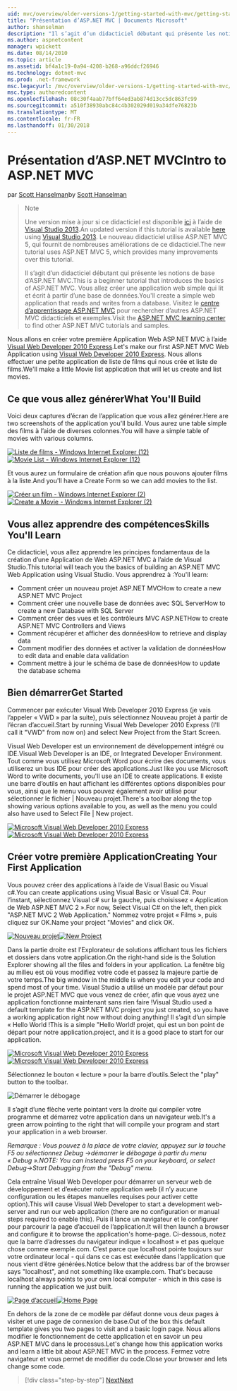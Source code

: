 ```yaml
---
uid: mvc/overview/older-versions-1/getting-started-with-mvc/getting-started-with-mvc-part1
title: "Présentation d’ASP.NET MVC | Documents Microsoft"
author: shanselman
description: "Il s’agit d’un didacticiel débutant qui présente les notions de base d’ASP.NET MVC. Créez une application web simple qui lit et écrit à partir d’une base de données."
ms.author: aspnetcontent
manager: wpickett
ms.date: 08/14/2010
ms.topic: article
ms.assetid: bf4a1c19-0a94-4208-b268-a96ddcf26946
ms.technology: dotnet-mvc
ms.prod: .net-framework
msc.legacyurl: /mvc/overview/older-versions-1/getting-started-with-mvc/getting-started-with-mvc-part1
msc.type: authoredcontent
ms.openlocfilehash: 08c30f4aab77bff64ed3ab874d13cc5dc863fc99
ms.sourcegitcommit: a510f38930abc84c4b302029d019a34dfe76823b
ms.translationtype: MT
ms.contentlocale: fr-FR
ms.lasthandoff: 01/30/2018
---
```

<a name="intro-to-aspnet-mvc"></a><span data-ttu-id="6fd6f-104">Présentation d’ASP.NET MVC</span><span class="sxs-lookup"><span data-stu-id="6fd6f-104">Intro to ASP.NET MVC</span></span>
====================
<span data-ttu-id="6fd6f-105">par [Scott Hanselman](https://github.com/shanselman)</span><span class="sxs-lookup"><span data-stu-id="6fd6f-105">by [Scott Hanselman](https://github.com/shanselman)</span></span>

> > [!NOTE]
> > <span data-ttu-id="6fd6f-106">Une version mise à jour si ce didacticiel est disponible [ici](../../getting-started/introduction/getting-started.md) à l’aide de [Visual Studio 2013](https://www.microsoft.com/visualstudio/eng/2013-downloads).</span><span class="sxs-lookup"><span data-stu-id="6fd6f-106">An updated version if this tutorial is available [here](../../getting-started/introduction/getting-started.md) using [Visual Studio 2013](https://www.microsoft.com/visualstudio/eng/2013-downloads).</span></span> <span data-ttu-id="6fd6f-107">Le nouveau didacticiel utilise ASP.NET MVC 5, qui fournit de nombreuses améliorations de ce didacticiel.</span><span class="sxs-lookup"><span data-stu-id="6fd6f-107">The new tutorial uses ASP.NET MVC 5, which provides many improvements over this tutorial.</span></span>
> 
> 
> <span data-ttu-id="6fd6f-108">Il s’agit d’un didacticiel débutant qui présente les notions de base d’ASP.NET MVC.</span><span class="sxs-lookup"><span data-stu-id="6fd6f-108">This is a beginner tutorial that introduces the basics of ASP.NET MVC.</span></span> <span data-ttu-id="6fd6f-109">Vous allez créer une application web simple qui lit et écrit à partir d’une base de données.</span><span class="sxs-lookup"><span data-stu-id="6fd6f-109">You'll create a simple web application that reads and writes from a database.</span></span> <span data-ttu-id="6fd6f-110">Visitez le [centre d’apprentissage ASP.NET MVC](../../../index.md) pour rechercher d’autres ASP.NET MVC didacticiels et exemples.</span><span class="sxs-lookup"><span data-stu-id="6fd6f-110">Visit the [ASP.NET MVC learning center](../../../index.md) to find other ASP.NET MVC tutorials and samples.</span></span>


<span data-ttu-id="6fd6f-111">Nous allons en créer votre première Application Web ASP.NET MVC à l’aide [Visual Web Developer 2010 Express](https://www.microsoft.com/express/Web/).</span><span class="sxs-lookup"><span data-stu-id="6fd6f-111">Let's make our first ASP.NET MVC Web Application using [Visual Web Developer 2010 Express](https://www.microsoft.com/express/Web/).</span></span> <span data-ttu-id="6fd6f-112">Nous allons effectuer une petite application de liste de films qui nous crée et liste de films.</span><span class="sxs-lookup"><span data-stu-id="6fd6f-112">We'll make a little Movie list application that will let us create and list movies.</span></span>

## <a name="what-youll-build"></a><span data-ttu-id="6fd6f-113">Ce que vous allez générer</span><span class="sxs-lookup"><span data-stu-id="6fd6f-113">What You'll Build</span></span>

<span data-ttu-id="6fd6f-114">Voici deux captures d’écran de l’application que vous allez générer.</span><span class="sxs-lookup"><span data-stu-id="6fd6f-114">Here are two screenshots of the application you'll build.</span></span> <span data-ttu-id="6fd6f-115">Vous aurez une table simple des films à l’aide de diverses colonnes.</span><span class="sxs-lookup"><span data-stu-id="6fd6f-115">You will have a simple table of movies with various columns.</span></span>

<span data-ttu-id="6fd6f-116">[![Liste de films - Windows Internet Explorer (12)](getting-started-with-mvc-part1/_static/image2.png)](getting-started-with-mvc-part1/_static/image1.png)</span><span class="sxs-lookup"><span data-stu-id="6fd6f-116">[![Movie List - Windows Internet Explorer (12)](getting-started-with-mvc-part1/_static/image2.png)](getting-started-with-mvc-part1/_static/image1.png)</span></span>

<span data-ttu-id="6fd6f-117">Et vous aurez un formulaire de création afin que nous pouvons ajouter films à la liste.</span><span class="sxs-lookup"><span data-stu-id="6fd6f-117">And you'll have a Create Form so we can add movies to the list.</span></span>

<span data-ttu-id="6fd6f-118">[![Créer un film - Windows Internet Explorer (2)](getting-started-with-mvc-part1/_static/image4.png)](getting-started-with-mvc-part1/_static/image3.png)</span><span class="sxs-lookup"><span data-stu-id="6fd6f-118">[![Create a Movie - Windows Internet Explorer (2)](getting-started-with-mvc-part1/_static/image4.png)](getting-started-with-mvc-part1/_static/image3.png)</span></span>

## <a name="skills-youll-learn"></a><span data-ttu-id="6fd6f-119">Vous allez apprendre des compétences</span><span class="sxs-lookup"><span data-stu-id="6fd6f-119">Skills You'll Learn</span></span>

<span data-ttu-id="6fd6f-120">Ce didacticiel, vous allez apprendre les principes fondamentaux de la création d’une Application de Web ASP.NET MVC à l’aide de Visual Studio.</span><span class="sxs-lookup"><span data-stu-id="6fd6f-120">This tutorial will teach you the basics of building an ASP.NET MVC Web Application using Visual Studio.</span></span> <span data-ttu-id="6fd6f-121">Vous apprendrez à :</span><span class="sxs-lookup"><span data-stu-id="6fd6f-121">You'll learn:</span></span>

- <span data-ttu-id="6fd6f-122">Comment créer un nouveau projet ASP.NET MVC</span><span class="sxs-lookup"><span data-stu-id="6fd6f-122">How to create a new ASP.NET MVC Project</span></span>
- <span data-ttu-id="6fd6f-123">Comment créer une nouvelle base de données avec SQL Server</span><span class="sxs-lookup"><span data-stu-id="6fd6f-123">How to create a new Database with SQL Server</span></span>
- <span data-ttu-id="6fd6f-124">Comment créer des vues et les contrôleurs MVC ASP.NET</span><span class="sxs-lookup"><span data-stu-id="6fd6f-124">How to create ASP.NET MVC Controllers and Views</span></span>
- <span data-ttu-id="6fd6f-125">Comment récupérer et afficher des données</span><span class="sxs-lookup"><span data-stu-id="6fd6f-125">How to retrieve and display data</span></span>
- <span data-ttu-id="6fd6f-126">Comment modifier des données et activer la validation de données</span><span class="sxs-lookup"><span data-stu-id="6fd6f-126">How to edit data and enable data validation</span></span>
- <span data-ttu-id="6fd6f-127">Comment mettre à jour le schéma de base de données</span><span class="sxs-lookup"><span data-stu-id="6fd6f-127">How to update the database schema</span></span>

## <a name="get-started"></a><span data-ttu-id="6fd6f-128">Bien démarrer</span><span class="sxs-lookup"><span data-stu-id="6fd6f-128">Get Started</span></span>

<span data-ttu-id="6fd6f-129">Commencer par exécuter Visual Web Developer 2010 Express (je vais l’appeler « VWD » par la suite), puis sélectionnez Nouveau projet à partir de l’écran d’accueil.</span><span class="sxs-lookup"><span data-stu-id="6fd6f-129">Start by running Visual Web Developer 2010 Express (I'll call it "VWD" from now on) and select New Project from the Start Screen.</span></span>

<span data-ttu-id="6fd6f-130">Visual Web Developer est un environnement de développement intégré ou IDE.</span><span class="sxs-lookup"><span data-stu-id="6fd6f-130">Visual Web Developer is an IDE, or Integrated Developer Environment.</span></span> <span data-ttu-id="6fd6f-131">Tout comme vous utilisez Microsoft Word pour écrire des documents, vous utiliserez un bus IDE pour créer des applications.</span><span class="sxs-lookup"><span data-stu-id="6fd6f-131">Just like you use Microsoft Word to write documents, you'll use an IDE to create applications.</span></span> <span data-ttu-id="6fd6f-132">Il existe une barre d’outils en haut affichant les différentes options disponibles pour vous, ainsi que le menu vous pouvez également avoir utilisé pour sélectionner le fichier | Nouveau projet.</span><span class="sxs-lookup"><span data-stu-id="6fd6f-132">There's a toolbar along the top showing various options available to you, as well as the menu you could also have used to Select File | New project.</span></span>

<span data-ttu-id="6fd6f-133">[![Microsoft Visual Web Developer 2010 Express](getting-started-with-mvc-part1/_static/image6.png)](getting-started-with-mvc-part1/_static/image5.png)</span><span class="sxs-lookup"><span data-stu-id="6fd6f-133">[![Microsoft Visual Web Developer 2010 Express](getting-started-with-mvc-part1/_static/image6.png)](getting-started-with-mvc-part1/_static/image5.png)</span></span>

## <a name="creating-your-first-application"></a><span data-ttu-id="6fd6f-134">Créer votre première Application</span><span class="sxs-lookup"><span data-stu-id="6fd6f-134">Creating Your First Application</span></span>

<span data-ttu-id="6fd6f-135">Vous pouvez créer des applications à l’aide de Visual Basic ou Visual c#.</span><span class="sxs-lookup"><span data-stu-id="6fd6f-135">You can create applications using Visual Basic or Visual C#.</span></span> <span data-ttu-id="6fd6f-136">Pour l’instant, sélectionnez Visual c# sur la gauche, puis choisissez « Application de Web ASP.NET MVC 2 ».</span><span class="sxs-lookup"><span data-stu-id="6fd6f-136">For now, Select Visual C# on the left, then pick "ASP.NET MVC 2 Web Application."</span></span> <span data-ttu-id="6fd6f-137">Nommez votre projet « Films », puis cliquez sur OK.</span><span class="sxs-lookup"><span data-stu-id="6fd6f-137">Name your project "Movies" and click OK.</span></span>

<span data-ttu-id="6fd6f-138">[![Nouveau projet](getting-started-with-mvc-part1/_static/image8.png)](getting-started-with-mvc-part1/_static/image7.png)</span><span class="sxs-lookup"><span data-stu-id="6fd6f-138">[![New Project](getting-started-with-mvc-part1/_static/image8.png)](getting-started-with-mvc-part1/_static/image7.png)</span></span>

<span data-ttu-id="6fd6f-139">Dans la partie droite est l’Explorateur de solutions affichant tous les fichiers et dossiers dans votre application.</span><span class="sxs-lookup"><span data-stu-id="6fd6f-139">On the right-hand side is the Solution Explorer showing all the files and folders in your application.</span></span> <span data-ttu-id="6fd6f-140">La fenêtre big au milieu est où vous modifiez votre code et passez la majeure partie de votre temps.</span><span class="sxs-lookup"><span data-stu-id="6fd6f-140">The big window in the middle is where you edit your code and spend most of your time.</span></span> <span data-ttu-id="6fd6f-141">Visual Studio a utilisé un modèle par défaut pour le projet ASP.NET MVC que vous venez de créer, afin que vous ayez une application fonctionne maintenant sans rien faire !</span><span class="sxs-lookup"><span data-stu-id="6fd6f-141">Visual Studio used a default template for the ASP.NET MVC project you just created, so you have a working application right now without doing anything!</span></span> <span data-ttu-id="6fd6f-142">Il s’agit d’un simple « Hello World !</span><span class="sxs-lookup"><span data-stu-id="6fd6f-142">This is a simple "Hello World!</span></span> <span data-ttu-id="6fd6f-143">projet, qui est un bon point de départ pour notre application.</span><span class="sxs-lookup"><span data-stu-id="6fd6f-143">project, and it is a good place to start for our application.</span></span>

<span data-ttu-id="6fd6f-144">[![Microsoft Visual Web Developer 2010 Express](getting-started-with-mvc-part1/_static/image10.png)](getting-started-with-mvc-part1/_static/image9.png)</span><span class="sxs-lookup"><span data-stu-id="6fd6f-144">[![Microsoft Visual Web Developer 2010 Express](getting-started-with-mvc-part1/_static/image10.png)](getting-started-with-mvc-part1/_static/image9.png)</span></span>

<span data-ttu-id="6fd6f-145">Sélectionnez le bouton « lecture » pour la barre d’outils.</span><span class="sxs-lookup"><span data-stu-id="6fd6f-145">Select the "play" button to the toolbar.</span></span>

![Démarrer le débogage](getting-started-with-mvc-part1/_static/image11.png)

<span data-ttu-id="6fd6f-147">Il s’agit d’une flèche verte pointant vers la droite qui compiler votre programme et démarrez votre application dans un navigateur web.</span><span class="sxs-lookup"><span data-stu-id="6fd6f-147">It's a green arrow pointing to the right that will compile your program and start your application in a web browser.</span></span>

<span data-ttu-id="6fd6f-148">*Remarque : Vous pouvez à la place de votre clavier, appuyez sur la touche F5 ou sélectionnez Debug -&gt;démarrer le débogage à partir du menu « Debug ».*</span><span class="sxs-lookup"><span data-stu-id="6fd6f-148">*NOTE: You can instead press F5 on your keyboard, or select Debug-&gt;Start Debugging from the "Debug" menu.*</span></span>

<span data-ttu-id="6fd6f-149">Cela entraîne Visual Web Developer pour démarrer un serveur web de développement et d’exécuter notre application web (il n’y aucune configuration ou les étapes manuelles requises pour activer cette option).</span><span class="sxs-lookup"><span data-stu-id="6fd6f-149">This will cause Visual Web Developer to start a development web-server and run our web application (there are no configuration or manual steps required to enable this).</span></span> <span data-ttu-id="6fd6f-150">Puis il lance un navigateur et le configurer pour parcourir la page d’accueil de l’application.</span><span class="sxs-lookup"><span data-stu-id="6fd6f-150">It will then launch a browser and configure it to browse the application's home-page.</span></span> <span data-ttu-id="6fd6f-151">Ci-dessous, notez que la barre d’adresses du navigateur indique « localhost » et pas quelque chose comme exemple.com. C’est parce que localhost pointe toujours sur votre ordinateur local - qui dans ce cas est exécutée dans l’application que nous vient d’être générées.</span><span class="sxs-lookup"><span data-stu-id="6fd6f-151">Notice below that the address bar of the browser says "localhost", and not something like example.com. That's because localhost always points to your own local computer - which in this case is running the application we just built.</span></span>

<span data-ttu-id="6fd6f-152">[![Page d’accueil](getting-started-with-mvc-part1/_static/image13.png)](getting-started-with-mvc-part1/_static/image12.png)</span><span class="sxs-lookup"><span data-stu-id="6fd6f-152">[![Home Page](getting-started-with-mvc-part1/_static/image13.png)](getting-started-with-mvc-part1/_static/image12.png)</span></span>

<span data-ttu-id="6fd6f-153">En dehors de la zone de ce modèle par défaut donne vous deux pages à visiter et une page de connexion de base.</span><span class="sxs-lookup"><span data-stu-id="6fd6f-153">Out of the box this default template gives you two pages to visit and a basic login page.</span></span> <span data-ttu-id="6fd6f-154">Nous allons modifier le fonctionnement de cette application et en savoir un peu ASP.NET MVC dans le processus.</span><span class="sxs-lookup"><span data-stu-id="6fd6f-154">Let's change how this application works and learn a little bit about ASP.NET MVC in the process.</span></span> <span data-ttu-id="6fd6f-155">Fermez votre navigateur et vous permet de modifier du code.</span><span class="sxs-lookup"><span data-stu-id="6fd6f-155">Close your browser and lets change some code.</span></span>

>[!div class="step-by-step"]
[<span data-ttu-id="6fd6f-156">Next</span><span class="sxs-lookup"><span data-stu-id="6fd6f-156">Next</span></span>](getting-started-with-mvc-part2.md)
